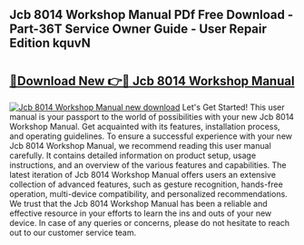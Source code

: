 ## Jcb 8014 Workshop Manual PDf Free Download - Part-36T Service Owner Guide - User Repair Edition kquvN

# <h2><a href="http://cf26806.oget.top/?id=Jcb+8014+Workshop+Manual">🔗Download New 👉🔴 Jcb 8014 Workshop Manual</a></h2>

[![Jcb 8014 Workshop Manual new download](https://i.imgur.com/5g1atiW.png)](http://cf26806.oget.top/?id=Jcb+8014+Workshop+Manual)
Let's Get Started! This user manual is your passport to the world of possibilities with your new Jcb 8014 Workshop Manual. Get acquainted with its features, installation process, and operating guidelines. To ensure a successful experience with your new Jcb 8014 Workshop Manual, we recommend reading this user manual carefully. It contains detailed information on product setup, usage instructions, and an overview of the various features and capabilities. The latest iteration of Jcb 8014 Workshop Manual offers users an extensive collection of advanced features, such as gesture recognition, hands-free operation, multi-device compatibility, and personalized recommendations. We trust that the Jcb 8014 Workshop Manual has been a reliable and effective resource in your efforts to learn the ins and outs of your new device. In case of any queries or concerns, please do not hesitate to reach out to our customer service team.
